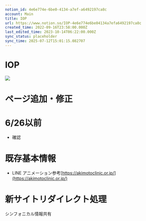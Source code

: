 ```yaml
---
notion_id: 4e6e774e-6be0-4134-a7ef-a6492197ca8c
account: Main
title: IOP
url: https://www.notion.so/IOP-4e6e774e6be04134a7efa6492197ca8c
created_time: 2022-09-16T23:58:00.000Z
last_edited_time: 2023-10-14T06:22:00.000Z
sync_status: placeholder
sync_time: 2025-07-12T15:01:15.082707
---
```

# IOP

  
  ![](https://prod-files-secure.s3.us-west-2.amazonaws.com/736adce6-a3a4-4a64-9f74-d9aa055c96d2/dfab2372-cbd7-4d47-b8a8-0033f061801d/Untitled.png?X-Amz-Algorithm=AWS4-HMAC-SHA256&X-Amz-Content-Sha256=UNSIGNED-PAYLOAD&X-Amz-Credential=ASIAZI2LB466TD3WQMYX%2F20250719%2Fus-west-2%2Fs3%2Faws4_request&X-Amz-Date=20250719T042319Z&X-Amz-Expires=3600&X-Amz-Security-Token=IQoJb3JpZ2luX2VjEIT%2F%2F%2F%2F%2F%2F%2F%2F%2F%2FwEaCXVzLXdlc3QtMiJHMEUCIDduH1f9YVqSjgBdty%2BEfE0lDDMeTjYUrgEXHOmo2PsJAiEAq%2Fs2JXreU3Yimj1ffi1zJIyqabBuLuT4HXjY4h5vFYIqiAQInf%2F%2F%2F%2F%2F%2F%2F%2F%2F%2FARAAGgw2Mzc0MjMxODM4MDUiDBbxeEhwjtQ641%2F9yCrcA9sqTqJ%2BXfjkulpC%2BJ1YSdcMVEf1nSV4qxe7Lo2JuUGsCInXgBbC%2F8%2FKSA%2FO6WMbMkR0%2BCDyXIoJz1v9H2e6wxxE9ZnfYYdhTZ1z%2Fwphb3rRRQow2nooKCO3%2FqZIahaifdVWWgA9vi7N2FwhgBMMpKdyWeowl6wTk6MNj0AU0XgEezidZyuE4rveWNIbtzYA32MIFvQyNpbyPaqwYWcdC1yKC7J8tgGkmRFVxm5RVy6kJPm%2BPhYlRZBNtlkVd2LihUXbTCsaJwaMmARh%2BJszaP1MdqWeeXaFs%2FcX7XZ8WQ0V4BbNHT3%2FN9HpSgoovaYtx%2BoK6dPkBru3nQhKdXm6bYyOFTEfEDfk3JpDbYLxUdFhKUxmrn5JUmDHdBJa40SRwkLXfEitCqig5RRayLKmHjEmX8slAG88p1w%2FSxOrMj39AjpqlLZ4Sp5t02JCVwpGP6%2FokmsUYL%2B%2FQFTwogHe4cJwCGGR4EczmLztt8ZbDZSTPscN3spZ3i5gDZad8l4xsw7ClDd%2Ft0%2FNzOfq1fv1Uz4LGErHfYiejCaCcjF%2BLhvcMPA1HhgpoaPBjO6Fssa3l7xGjvLBb5kOoN6H8j2d7wVZvMMwEJQ9X26VDzEBOs%2Fdelod8EnqUHmRYZSmMLOq7MMGOqUBsAoeFlKb%2BQP%2BXeIFOfXvep0S%2FHwzVetqCZdSNoW5XT2MjqvDl%2B5NGDB1SgepNmJPzqTKPcDLzYrzeGLdOyxdGCsvRtbqriCTARW6yOZ6jRlMU%2FYALg%2FIYAI2wHV7WQhLOCCyQcb3i1l9dNqjwFhddf3u68c1ya00hS%2FeDDy1waqU9iU%2FYzWGOmh2YDbtgSh%2BAfZiYmDbRRWPUXegYU%2BCrAMV%2FAzR&X-Amz-Signature=510d51785feada6b52ba70f1dd113c23b0c474daaf0450943c4a252482503135&X-Amz-SignedHeaders=host&x-amz-checksum-mode=ENABLED&x-id=GetObject)
  
  # ページ追加・修正
  # 6/26以前
  - 確認
  # 既存基本情報
  - LINE
  アニメーション参考[https://akimotoclinic.or.jp/](https://akimotoclinic.or.jp/)
  # 新サイトリダイレクト処理
  シンフォニカル情報共有
  